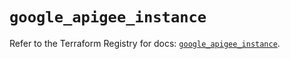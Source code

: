 # `google_apigee_instance`

Refer to the Terraform Registry for docs: [`google_apigee_instance`](https://registry.terraform.io/providers/hashicorp/google/5.15.0/docs/resources/apigee_instance).
